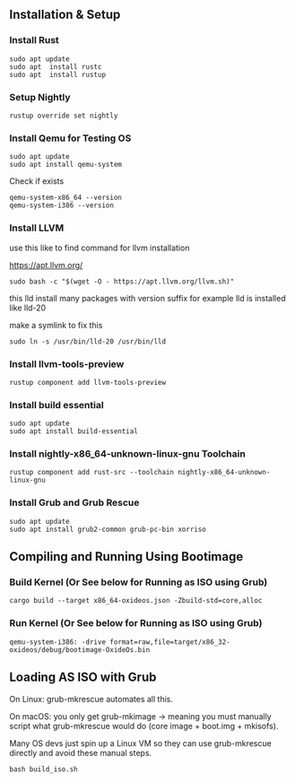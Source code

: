 ## Installation & Setup
### Install Rust
```
sudo apt update
sudo apt  install rustc
sudo apt  install rustup
```
### Setup Nightly
```
rustup override set nightly
```
### Install Qemu for Testing OS
```
sudo apt update
sudo apt install qemu-system
```
Check if exists
```
qemu-system-x86_64 --version
qemu-system-i386 --version
```
### Install LLVM
use this like to find command for llvm installation

https://apt.llvm.org/

```
sudo bash -c "$(wget -O - https://apt.llvm.org/llvm.sh)"

```

this lld install many packages with version suffix for example lld is installed like
lld-20

make a symlink to fix this

```
sudo ln -s /usr/bin/lld-20 /usr/bin/lld
```
### Install llvm-tools-preview

```
rustup component add llvm-tools-preview
```

### Install build essential

```
sudo apt update
sudo apt install build-essential

```
### Install nightly-x86_64-unknown-linux-gnu Toolchain
```
rustup component add rust-src --toolchain nightly-x86_64-unknown-linux-gnu
```
### Install Grub and Grub Rescue
```
sudo apt update
sudo apt install grub2-common grub-pc-bin xorriso
```
## Compiling and Running Using Bootimage
### Build Kernel (Or See below for Running as ISO using Grub)
```
cargo build --target x86_64-oxideos.json -Zbuild-std=core,alloc
```

### Run Kernel (Or See below for Running as ISO using Grub)
```
qemu-system-i386: -drive format=raw,file=target/x86_32-oxideos/debug/bootimage-OxideOs.bin
```

## Loading AS ISO with Grub

On Linux: grub-mkrescue automates all this.

On macOS: you only get grub-mkimage → meaning you must manually script what grub-mkrescue would do (core image + boot.img + mkisofs).

Many OS devs just spin up a Linux VM so they can use grub-mkrescue directly and avoid these manual steps.

```
bash build_iso.sh
```

